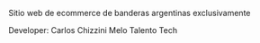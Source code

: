 Sitio web de ecommerce de banderas argentinas exclusivamente

Developer: Carlos Chizzini Melo
Talento Tech
